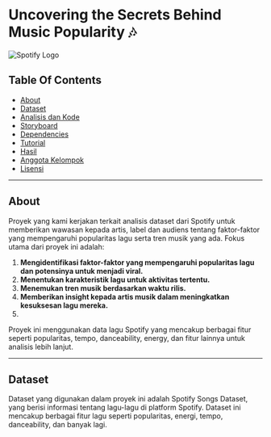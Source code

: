 # Uncovering the Secrets Behind Music Popularity 🎶

![Spotify Logo](https://upload.wikimedia.org/wikipedia/commons/1/1b/Spotify_logo_without_text.svg)


## Table Of Contents
- [About](#About)
- [Dataset](#dataset)
- [Analisis dan Kode](#analisis-dan-kode)
- [Storyboard](#storyboard)
- [Dependencies](#dependencies)
- [Tutorial](#Tutorial)
- [Hasil](#hasiL)
- [Anggota Kelompok](#anggota-kelompok)
- [Lisensi](#lisensi)

---

## About
Proyek yang kami kerjakan terkait analisis dataset dari Spotify untuk memberikan wawasan kepada artis, label dan audiens tentang faktor-faktor yang mempengaruhi popularitas lagu serta tren musik yang ada. Fokus utama dari proyek ini adalah:
1. **Mengidentifikasi faktor-faktor yang mempengaruhi popularitas lagu dan potensinya untuk menjadi viral.**
2. **Menentukan karakteristik lagu untuk aktivitas tertentu.**
3. **Menemukan tren musik berdasarkan waktu rilis.**
4. **Memberikan insight kepada artis musik dalam meningkatkan kesuksesan lagu mereka.**
5. 
Proyek ini menggunakan data lagu Spotify yang mencakup berbagai fitur seperti popularitas, tempo, danceability, energy, dan fitur lainnya untuk analisis lebih lanjut.

---

## Dataset
Dataset yang digunakan dalam proyek ini adalah Spotify Songs Dataset, yang berisi informasi tentang lagu-lagu di platform Spotify. Dataset ini mencakup berbagai fitur lagu seperti popularitas, energi, tempo, danceability, dan banyak lagi.



